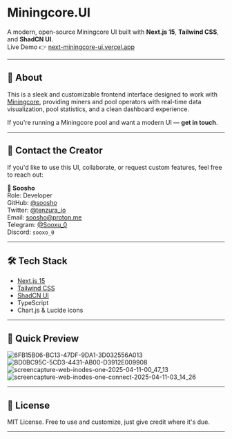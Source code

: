 # Miningcore.UI

A modern, open-source Miningcore UI built with **Next.js 15**, **Tailwind CSS**, and **ShadCN UI**.  
Live Demo 👉 [next-miningcore-ui.vercel.app](https://next-miningcore-ui.vercel.app)

---

## 📌 About

This is a sleek and customizable frontend interface designed to work with [Miningcore](https://github.com/coinfoundry/miningcore), providing miners and pool operators with real-time data visualization, pool statistics, and a clean dashboard experience.

If you're running a Miningcore pool and want a modern UI — **get in touch**.

---

## 📩 Contact the Creator

If you'd like to use this UI, collaborate, or request custom features, feel free to reach out:

**👤 Soosho**  
Role: Developer  
GitHub: [@soosho](https://github.com/soosho)  
Twitter: [@tenzura_io](https://x.com/tenzura_io)  
Email: [soosho@proton.me](mailto:soosho@proton.me)  
Telegram: [@Sooxu_0](https://t.me/Sooxu_0)  
Discord: `sooxo_0`

---

## 🛠 Tech Stack

- [Next.js 15](https://nextjs.org/)
- [Tailwind CSS](https://tailwindcss.com/)
- [ShadCN UI](https://ui.shadcn.com/)
- TypeScript
- Chart.js & Lucide icons

---

## 🚀 Quick Preview

![6FB15B06-BC13-47DF-9DA1-3D032556A013](https://github.com/user-attachments/assets/e8cde50d-36f6-45a7-9593-c0a40e48520d)
![BD0BC95C-5CD3-4431-AB00-D3912E009908](https://github.com/user-attachments/assets/6ac32dd2-55f2-4e9c-8833-cc9792813e31)
![screencapture-web-inodes-one-2025-04-11-00_47_13](https://github.com/user-attachments/assets/68700c1c-12d1-4555-8fc0-ac1000066a3c)
![screencapture-web-inodes-one-connect-2025-04-11-03_14_26](https://github.com/user-attachments/assets/4423c777-e033-4fba-8e1b-58f9390aabbf)


---

## 📃 License

MIT License. Free to use and customize, just give credit where it's due.

---
